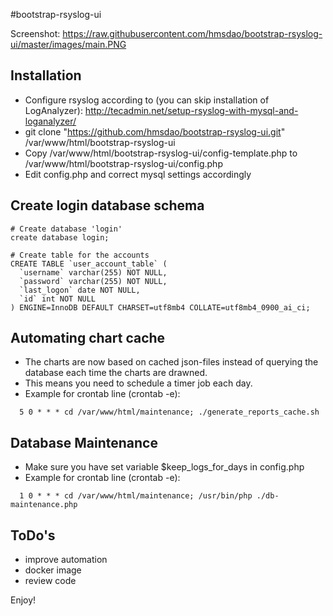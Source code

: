 #bootstrap-rsyslog-ui

Screenshot: https://raw.githubusercontent.com/hmsdao/bootstrap-rsyslog-ui/master/images/main.PNG

Installation
---
* Configure rsyslog according to (you can skip installation of LogAnalyzer): http://tecadmin.net/setup-rsyslog-with-mysql-and-loganalyzer/
* git clone "https://github.com/hmsdao/bootstrap-rsyslog-ui.git" /var/www/html/bootstrap-rsyslog-ui
* Copy /var/www/html/bootstrap-rsyslog-ui/config-template.php to /var/www/html/bootstrap-rsyslog-ui/config.php
* Edit config.php and correct mysql settings accordingly

Create login database schema
---
```
# Create database 'login'
create database login;

# Create table for the accounts
CREATE TABLE `user_account_table` (
  `username` varchar(255) NOT NULL,
  `password` varchar(255) NOT NULL,
  `last_logon` date NOT NULL,
  `id` int NOT NULL
) ENGINE=InnoDB DEFAULT CHARSET=utf8mb4 COLLATE=utf8mb4_0900_ai_ci;
```

Automating chart cache
---
* The charts are now based on cached json-files instead of querying the database each time the charts are drawned.
* This means you need to schedule a timer job each day.
* Example for crontab line (crontab -e):
``` 
  5 0 * * * cd /var/www/html/maintenance; ./generate_reports_cache.sh
```

Database Maintenance
---
* Make sure you have set variable $keep_logs_for_days in config.php
* Example for crontab line (crontab -e):
```
  1 0 * * * cd /var/www/html/maintenance; /usr/bin/php ./db-maintenance.php
```

ToDo's
---
* improve automation
* docker image
* review code


Enjoy!
